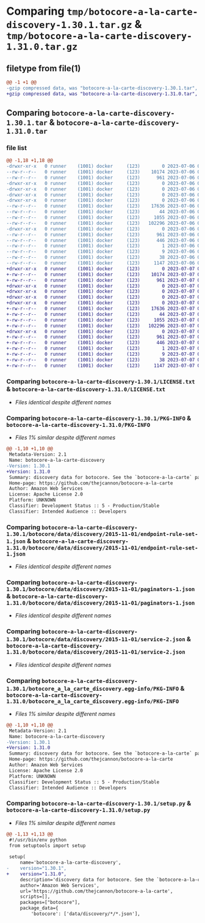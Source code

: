 # Comparing `tmp/botocore-a-la-carte-discovery-1.30.1.tar.gz` & `tmp/botocore-a-la-carte-discovery-1.31.0.tar.gz`

## filetype from file(1)

```diff
@@ -1 +1 @@
-gzip compressed data, was "botocore-a-la-carte-discovery-1.30.1.tar", last modified: Thu Jul  6 01:44:59 2023, max compression
+gzip compressed data, was "botocore-a-la-carte-discovery-1.31.0.tar", last modified: Fri Jul  7 01:43:49 2023, max compression
```

## Comparing `botocore-a-la-carte-discovery-1.30.1.tar` & `botocore-a-la-carte-discovery-1.31.0.tar`

### file list

```diff
@@ -1,18 +1,18 @@
-drwxr-xr-x   0 runner    (1001) docker     (123)        0 2023-07-06 01:44:59.394713 botocore-a-la-carte-discovery-1.30.1/
--rw-r--r--   0 runner    (1001) docker     (123)    10174 2023-07-06 01:44:59.000000 botocore-a-la-carte-discovery-1.30.1/LICENSE.txt
--rw-r--r--   0 runner    (1001) docker     (123)      961 2023-07-06 01:44:59.394713 botocore-a-la-carte-discovery-1.30.1/PKG-INFO
-drwxr-xr-x   0 runner    (1001) docker     (123)        0 2023-07-06 01:44:59.390713 botocore-a-la-carte-discovery-1.30.1/botocore/
-drwxr-xr-x   0 runner    (1001) docker     (123)        0 2023-07-06 01:44:59.390713 botocore-a-la-carte-discovery-1.30.1/botocore/data/
-drwxr-xr-x   0 runner    (1001) docker     (123)        0 2023-07-06 01:44:59.390713 botocore-a-la-carte-discovery-1.30.1/botocore/data/discovery/
-drwxr-xr-x   0 runner    (1001) docker     (123)        0 2023-07-06 01:44:59.390713 botocore-a-la-carte-discovery-1.30.1/botocore/data/discovery/2015-11-01/
--rw-r--r--   0 runner    (1001) docker     (123)    17636 2023-07-06 01:44:40.000000 botocore-a-la-carte-discovery-1.30.1/botocore/data/discovery/2015-11-01/endpoint-rule-set-1.json
--rw-r--r--   0 runner    (1001) docker     (123)       44 2023-07-06 01:44:40.000000 botocore-a-la-carte-discovery-1.30.1/botocore/data/discovery/2015-11-01/examples-1.json
--rw-r--r--   0 runner    (1001) docker     (123)     1055 2023-07-06 01:44:40.000000 botocore-a-la-carte-discovery-1.30.1/botocore/data/discovery/2015-11-01/paginators-1.json
--rw-r--r--   0 runner    (1001) docker     (123)   102296 2023-07-06 01:44:40.000000 botocore-a-la-carte-discovery-1.30.1/botocore/data/discovery/2015-11-01/service-2.json
-drwxr-xr-x   0 runner    (1001) docker     (123)        0 2023-07-06 01:44:59.394713 botocore-a-la-carte-discovery-1.30.1/botocore_a_la_carte_discovery.egg-info/
--rw-r--r--   0 runner    (1001) docker     (123)      961 2023-07-06 01:44:59.000000 botocore-a-la-carte-discovery-1.30.1/botocore_a_la_carte_discovery.egg-info/PKG-INFO
--rw-r--r--   0 runner    (1001) docker     (123)      446 2023-07-06 01:44:59.000000 botocore-a-la-carte-discovery-1.30.1/botocore_a_la_carte_discovery.egg-info/SOURCES.txt
--rw-r--r--   0 runner    (1001) docker     (123)        1 2023-07-06 01:44:59.000000 botocore-a-la-carte-discovery-1.30.1/botocore_a_la_carte_discovery.egg-info/dependency_links.txt
--rw-r--r--   0 runner    (1001) docker     (123)        9 2023-07-06 01:44:59.000000 botocore-a-la-carte-discovery-1.30.1/botocore_a_la_carte_discovery.egg-info/top_level.txt
--rw-r--r--   0 runner    (1001) docker     (123)       38 2023-07-06 01:44:59.394713 botocore-a-la-carte-discovery-1.30.1/setup.cfg
--rw-r--r--   0 runner    (1001) docker     (123)     1147 2023-07-06 01:44:59.000000 botocore-a-la-carte-discovery-1.30.1/setup.py
+drwxr-xr-x   0 runner    (1001) docker     (123)        0 2023-07-07 01:43:49.831241 botocore-a-la-carte-discovery-1.31.0/
+-rw-r--r--   0 runner    (1001) docker     (123)    10174 2023-07-07 01:43:49.000000 botocore-a-la-carte-discovery-1.31.0/LICENSE.txt
+-rw-r--r--   0 runner    (1001) docker     (123)      961 2023-07-07 01:43:49.831241 botocore-a-la-carte-discovery-1.31.0/PKG-INFO
+drwxr-xr-x   0 runner    (1001) docker     (123)        0 2023-07-07 01:43:49.831241 botocore-a-la-carte-discovery-1.31.0/botocore/
+drwxr-xr-x   0 runner    (1001) docker     (123)        0 2023-07-07 01:43:49.831241 botocore-a-la-carte-discovery-1.31.0/botocore/data/
+drwxr-xr-x   0 runner    (1001) docker     (123)        0 2023-07-07 01:43:49.831241 botocore-a-la-carte-discovery-1.31.0/botocore/data/discovery/
+drwxr-xr-x   0 runner    (1001) docker     (123)        0 2023-07-07 01:43:49.831241 botocore-a-la-carte-discovery-1.31.0/botocore/data/discovery/2015-11-01/
+-rw-r--r--   0 runner    (1001) docker     (123)    17636 2023-07-07 01:43:28.000000 botocore-a-la-carte-discovery-1.31.0/botocore/data/discovery/2015-11-01/endpoint-rule-set-1.json
+-rw-r--r--   0 runner    (1001) docker     (123)       44 2023-07-07 01:43:28.000000 botocore-a-la-carte-discovery-1.31.0/botocore/data/discovery/2015-11-01/examples-1.json
+-rw-r--r--   0 runner    (1001) docker     (123)     1055 2023-07-07 01:43:28.000000 botocore-a-la-carte-discovery-1.31.0/botocore/data/discovery/2015-11-01/paginators-1.json
+-rw-r--r--   0 runner    (1001) docker     (123)   102296 2023-07-07 01:43:28.000000 botocore-a-la-carte-discovery-1.31.0/botocore/data/discovery/2015-11-01/service-2.json
+drwxr-xr-x   0 runner    (1001) docker     (123)        0 2023-07-07 01:43:49.831241 botocore-a-la-carte-discovery-1.31.0/botocore_a_la_carte_discovery.egg-info/
+-rw-r--r--   0 runner    (1001) docker     (123)      961 2023-07-07 01:43:49.000000 botocore-a-la-carte-discovery-1.31.0/botocore_a_la_carte_discovery.egg-info/PKG-INFO
+-rw-r--r--   0 runner    (1001) docker     (123)      446 2023-07-07 01:43:49.000000 botocore-a-la-carte-discovery-1.31.0/botocore_a_la_carte_discovery.egg-info/SOURCES.txt
+-rw-r--r--   0 runner    (1001) docker     (123)        1 2023-07-07 01:43:49.000000 botocore-a-la-carte-discovery-1.31.0/botocore_a_la_carte_discovery.egg-info/dependency_links.txt
+-rw-r--r--   0 runner    (1001) docker     (123)        9 2023-07-07 01:43:49.000000 botocore-a-la-carte-discovery-1.31.0/botocore_a_la_carte_discovery.egg-info/top_level.txt
+-rw-r--r--   0 runner    (1001) docker     (123)       38 2023-07-07 01:43:49.831241 botocore-a-la-carte-discovery-1.31.0/setup.cfg
+-rw-r--r--   0 runner    (1001) docker     (123)     1147 2023-07-07 01:43:49.000000 botocore-a-la-carte-discovery-1.31.0/setup.py
```

### Comparing `botocore-a-la-carte-discovery-1.30.1/LICENSE.txt` & `botocore-a-la-carte-discovery-1.31.0/LICENSE.txt`

 * *Files identical despite different names*

### Comparing `botocore-a-la-carte-discovery-1.30.1/PKG-INFO` & `botocore-a-la-carte-discovery-1.31.0/PKG-INFO`

 * *Files 1% similar despite different names*

```diff
@@ -1,10 +1,10 @@
 Metadata-Version: 2.1
 Name: botocore-a-la-carte-discovery
-Version: 1.30.1
+Version: 1.31.0
 Summary: discovery data for botocore. See the `botocore-a-la-carte` package for more info.
 Home-page: https://github.com/thejcannon/botocore-a-la-carte
 Author: Amazon Web Services
 License: Apache License 2.0
 Platform: UNKNOWN
 Classifier: Development Status :: 5 - Production/Stable
 Classifier: Intended Audience :: Developers
```

### Comparing `botocore-a-la-carte-discovery-1.30.1/botocore/data/discovery/2015-11-01/endpoint-rule-set-1.json` & `botocore-a-la-carte-discovery-1.31.0/botocore/data/discovery/2015-11-01/endpoint-rule-set-1.json`

 * *Files identical despite different names*

### Comparing `botocore-a-la-carte-discovery-1.30.1/botocore/data/discovery/2015-11-01/paginators-1.json` & `botocore-a-la-carte-discovery-1.31.0/botocore/data/discovery/2015-11-01/paginators-1.json`

 * *Files identical despite different names*

### Comparing `botocore-a-la-carte-discovery-1.30.1/botocore/data/discovery/2015-11-01/service-2.json` & `botocore-a-la-carte-discovery-1.31.0/botocore/data/discovery/2015-11-01/service-2.json`

 * *Files identical despite different names*

### Comparing `botocore-a-la-carte-discovery-1.30.1/botocore_a_la_carte_discovery.egg-info/PKG-INFO` & `botocore-a-la-carte-discovery-1.31.0/botocore_a_la_carte_discovery.egg-info/PKG-INFO`

 * *Files 1% similar despite different names*

```diff
@@ -1,10 +1,10 @@
 Metadata-Version: 2.1
 Name: botocore-a-la-carte-discovery
-Version: 1.30.1
+Version: 1.31.0
 Summary: discovery data for botocore. See the `botocore-a-la-carte` package for more info.
 Home-page: https://github.com/thejcannon/botocore-a-la-carte
 Author: Amazon Web Services
 License: Apache License 2.0
 Platform: UNKNOWN
 Classifier: Development Status :: 5 - Production/Stable
 Classifier: Intended Audience :: Developers
```

### Comparing `botocore-a-la-carte-discovery-1.30.1/setup.py` & `botocore-a-la-carte-discovery-1.31.0/setup.py`

 * *Files 1% similar despite different names*

```diff
@@ -1,13 +1,13 @@
 #!/usr/bin/env python
 from setuptools import setup
 
 setup(
     name='botocore-a-la-carte-discovery',
-    version="1.30.1",
+    version="1.31.0",
     description='discovery data for botocore. See the `botocore-a-la-carte` package for more info.',
     author='Amazon Web Services',
     url='https://github.com/thejcannon/botocore-a-la-carte',
     scripts=[],
     packages=["botocore"],
     package_data={
         'botocore': ['data/discovery/*/*.json'],
```

